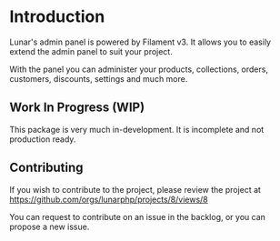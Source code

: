 # Introduction

Lunar's admin panel is powered by Filament v3. It allows you to easily extend the admin panel to suit your project.

With the panel you can administer your products, collections, orders, customers, discounts, settings and much more.

## Work In Progress (WIP)

This package is very much in-development. It is incomplete and not production ready. 

## Contributing

If you wish to contribute to the project, please review the project at https://github.com/orgs/lunarphp/projects/8/views/8

You can request to contribute on an issue in the backlog, or you can propose a new issue.
